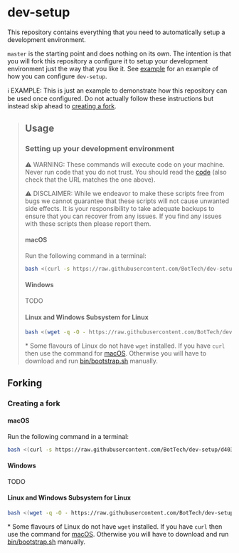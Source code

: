 # dev-setup

This repository contains everything that you need to automatically setup a development environment.

`master` is the starting point and does nothing on its own. The intention is that you will fork this repository a configure it to setup your development environment just the way that you like it. See [example][example-branch] for an example of how you can configure `dev-setup`.

ℹ️ EXAMPLE: This is just an example to demonstrate how this repository can be used once configured. Do not actually follow these instructions but instead skip ahead to [creating a fork](#creating-a-fork).

> ## Usage
>
> ### Setting up your development environment
>
>
> ⚠️ WARNING: These commands will execute code on your machine. Never run code that you do not trust. You should read the [code](https://raw.githubusercontent.com/BotTech/dev-setup/d403b0b141451b810ce8c6635316f1f13f0e96f0/bin/bootstrap.sh) (also check that the URL matches the one above).
>
> ⚠️ DISCLAIMER: While we endeavor to make these scripts free from bugs we cannot guarantee that these scripts will not cause unwanted side effects. It is your responsibility to take adequate backups to ensure that you can recover from any issues. If you find any issues with these scripts then please report them.
>
> #### macOS
>
> Run the following command in a terminal:
> ```bash
> bash <(curl -s https://raw.githubusercontent.com/BotTech/dev-setup/d403b0b141451b810ce8c6635316f1f13f0e96f0/bin/bootstrap.sh) setup
> ```
>
> #### Windows
>
> TODO
>
> #### Linux and Windows Subsystem for Linux
>
> ```bash
> bash <(wget -q -O - https://raw.githubusercontent.com/BotTech/dev-setup/d403b0b141451b810ce8c6635316f1f13f0e96f0/bin/bootstrap.sh) setup
> ```
> \* Some flavours of Linux do not have `wget` installed. If you have `curl` then use the command for [macOS](#macos). Otherwise you will have to download and run [bin/bootstrap.sh](https://raw.githubusercontent.com/BotTech/dev-setup/d403b0b141451b810ce8c6635316f1f13f0e96f0/bin/bootstrap.sh) manually.

## Forking

### Creating a fork

#### macOS

Run the following command in a terminal:
```bash
bash <(curl -s https://raw.githubusercontent.com/BotTech/dev-setup/d403b0b141451b810ce8c6635316f1f13f0e96f0/bin/bootstrap.sh) fork
```

#### Windows

TODO

#### Linux and Windows Subsystem for Linux

```bash
bash <(wget -q -O - https://raw.githubusercontent.com/BotTech/dev-setup/d403b0b141451b810ce8c6635316f1f13f0e96f0/bin/bootstrap.sh) fork
```
\* Some flavours of Linux do not have `wget` installed. If you have `curl` then use the command for [macOS](#macos). Otherwise you will have to download and run [bin/bootstrap.sh](https://raw.githubusercontent.com/BotTech/dev-setup/d403b0b141451b810ce8c6635316f1f13f0e96f0/bin/bootstrap.sh) manually.

[example-branch]: https://github.com/BotTech/dev-setup/blob/example/README.md

